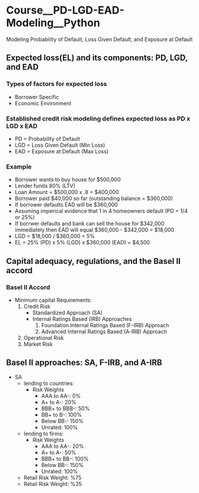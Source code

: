 # Course__PD-LGD-EAD-Modeling__Python
Modeling Probability of Default, Loss Given Default, and Exposure at Default

## Expected loss(EL) and its components: PD, LGD, and EAD
### Types of factors for expected loss
* Borrower Specific
* Economic Environment
  
### Established credit risk modeling defines expected loss as PD x LGD x EAD
* PD = Probability of Default
* LGD = Loss Given Default (Min Loss)
* EAD = Exposure at Default (Max Loss)

### Example
* Borrower wants to buy house for $500,000
* Lender funds 80% (LTV)
* Loan Amount = $500,000 x .8 = $400,000
* Borrower paid $40,000 so far (outstanding balance = $360,000)
* If borrower defaults EAD will be $360,000
* Assuming imperical evidence that 1 in 4 homeowners default (PD = 1/4 or 25%)
* If borrwer defaults and bank can sell the house for $342,000 immediately then EAD will equal $360,000 - $342,000 = $18,000
* LGD = $18,000 / $360,000 = 5%
* EL = 25% (PD) x 5% (LGD) x $360,000 (EAD) = $4,500

## Capital adequacy, regulations, and the Basel II accord
### Basel II Accord
- Minimum capital Requirements:
  1. Credit Risk
     * Standardized Approach (SA)
     * Internal Ratings Based (IRB) Approaches
         1. Foundation Internal Ratings Based (F-IRB) Approach
         2. Advanced Internal Ratings Based (A-IRB) Approach
  3. Operational Risk
  4. Market Risk

## Basel II approaches: SA, F-IRB, and A-IRB
- SA
  - lending to countries:
    - Risk Weights
      * AAA to AA-: 0%
      * A+ to A-: 20%
      * BBB+ to BBB-: 50%
      * BB+ to B-: 100%
      * Below BB-: 150%
      * Unrated: 100%
  - lending to firms:
    - Risk Weights
      * AAA to AA-: 20%
      * A+ to A-: 50%
      * BBB+ to BB-: 100%
      * Below BB-: 150%
      * Unrated: 100%
  - Retail Risk Weight: %75
  - Retail Risk Weight: %35

